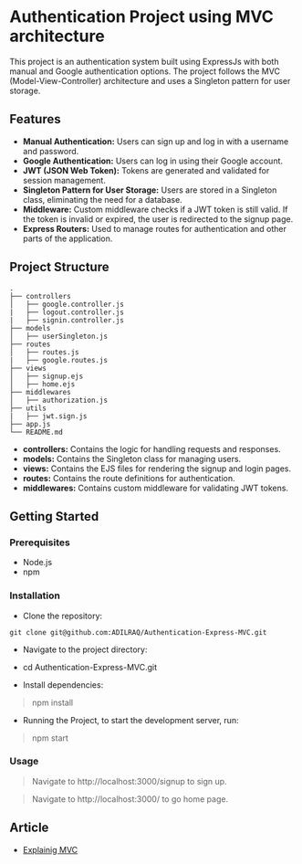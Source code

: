 # Authentication Project using MVC architecture

This project is an authentication system built using ExpressJs with both manual and Google authentication options. The project follows the MVC (Model-View-Controller) architecture and uses a Singleton pattern for user storage.

## Features

* __Manual Authentication:__ Users can sign up and log in with a username and password.
* __Google Authentication:__ Users can log in using their Google account.
* __JWT (JSON Web Token):__ Tokens are generated and validated for session management.
* __Singleton Pattern for User Storage:__ Users are stored in a Singleton class, eliminating the need for a database.
* __Middleware:__ Custom middleware checks if a JWT token is still valid. If the token is invalid or expired, the user is redirected to the signup page.
* __Express Routers:__ Used to manage routes for authentication and other parts of the application.

## Project Structure

```
.
├── controllers
│   ├── google.controller.js
|   ├── logout.controller.js
|   ├── signin.controller.js
├── models
│   ├── userSingleton.js
├── routes
│   ├── routes.js
|   ├── google.routes.js
├── views
│   ├── signup.ejs
│   ├── home.ejs
├── middlewares
│   ├── authorization.js
├── utils
|   ├── jwt.sign.js
├── app.js
└── README.md
```
* __controllers:__ Contains the logic for handling requests and responses.
* __models:__ Contains the Singleton class for managing users.
* __views:__ Contains the EJS files for rendering the signup and login pages.
* __routes:__ Contains the route definitions for authentication.
* __middlewares:__ Contains custom middleware for validating JWT tokens.

## Getting Started
### Prerequisites
* Node.js
* npm
### Installation
* Clone the repository:
```
git clone git@github.com:ADILRAQ/Authentication-Express-MVC.git
```
* Navigate to the project directory:

* cd Authentication-Express-MVC.git
* Install dependencies:
> npm install
* Running the Project, to start the development server, run:

> npm start

### Usage
> Navigate to http://localhost:3000/signup to sign up.

> Navigate to http://localhost:3000/ to go home page.

## Article
* [Explainig MVC](https://araq.notion.site/Explaining-MVC-as-a-story-ExpressJs-ad98772c759d4a5c895133118bf48b18?pvs=4)
